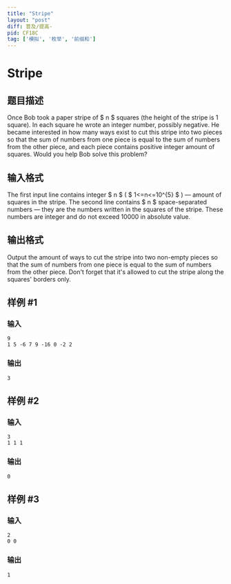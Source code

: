 ```yaml
---
title: "Stripe"
layout: "post"
diff: 普及/提高-
pid: CF18C
tag: ['模拟', '枚举', '前缀和']
---
```


# Stripe

## 题目描述

Once Bob took a paper stripe of $ n $ squares (the height of the stripe is 1 square). In each square he wrote an integer number, possibly negative. He became interested in how many ways exist to cut this stripe into two pieces so that the sum of numbers from one piece is equal to the sum of numbers from the other piece, and each piece contains positive integer amount of squares. Would you help Bob solve this problem?

## 输入格式

The first input line contains integer $ n $ ( $ 1<=n<=10^{5} $ ) — amount of squares in the stripe. The second line contains $ n $ space-separated numbers — they are the numbers written in the squares of the stripe. These numbers are integer and do not exceed 10000 in absolute value.

## 输出格式

Output the amount of ways to cut the stripe into two non-empty pieces so that the sum of numbers from one piece is equal to the sum of numbers from the other piece. Don't forget that it's allowed to cut the stripe along the squares' borders only.

## 样例 #1

### 输入

```
9
1 5 -6 7 9 -16 0 -2 2

```

### 输出

```
3

```

## 样例 #2

### 输入

```
3
1 1 1

```

### 输出

```
0

```

## 样例 #3

### 输入

```
2
0 0

```

### 输出

```
1

```


